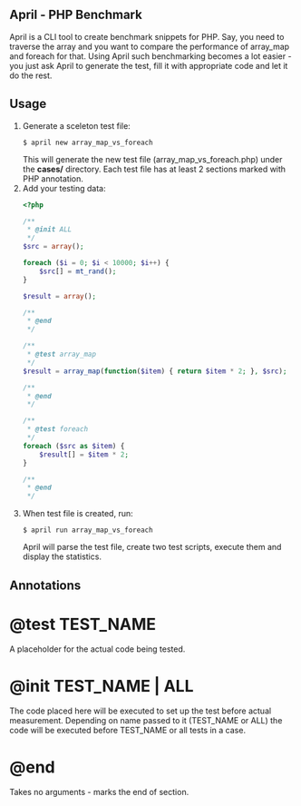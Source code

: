 April - PHP Benchmark
---------------------
April is a CLI tool to create benchmark snippets for PHP. Say, you need to
traverse the array and you want to compare the performance of array_map
and foreach for that. Using April such benchmarking becomes a lot easier -
you just ask April to generate the test, fill it with appropriate code
and let it do the rest.

Usage
-----
1. Generate a sceleton test file:
    ```
    $ april new array_map_vs_foreach
    ```
    This will generate the new test file (array_map_vs_foreach.php) under the **cases/** directory. Each test file has at least 2 sections marked with PHP annotation.
2. Add your testing data:
    ``` php
    <?php
    
    /**
     * @init ALL
     */
    $src = array();
    
    foreach ($i = 0; $i < 10000; $i++) {
        $src[] = mt_rand();
    }
    
    $result = array();
    
    /**
     * @end
     */
    
    /**
     * @test array_map
     */
    $result = array_map(function($item) { return $item * 2; }, $src);
    
    /**
     * @end
     */
    
    /**
     * @test foreach
     */
    foreach ($src as $item) {
        $result[] = $item * 2;
    }
    
    /**
     * @end
     */
    ```
3. When test file is created, run:
    ```
    $ april run array_map_vs_foreach
    ```
    April will parse the test file, create two test scripts, execute them and display the statistics.


Annotations
-----------
# @test TEST_NAME
A placeholder for the actual code being tested.

# @init TEST_NAME | ALL
The code placed here will be executed to set up the test before actual measurement.
Depending on name passed to it (TEST_NAME or ALL) the code will be executed before
TEST_NAME or all tests in a case.

# @end
Takes no arguments - marks the end of section.
